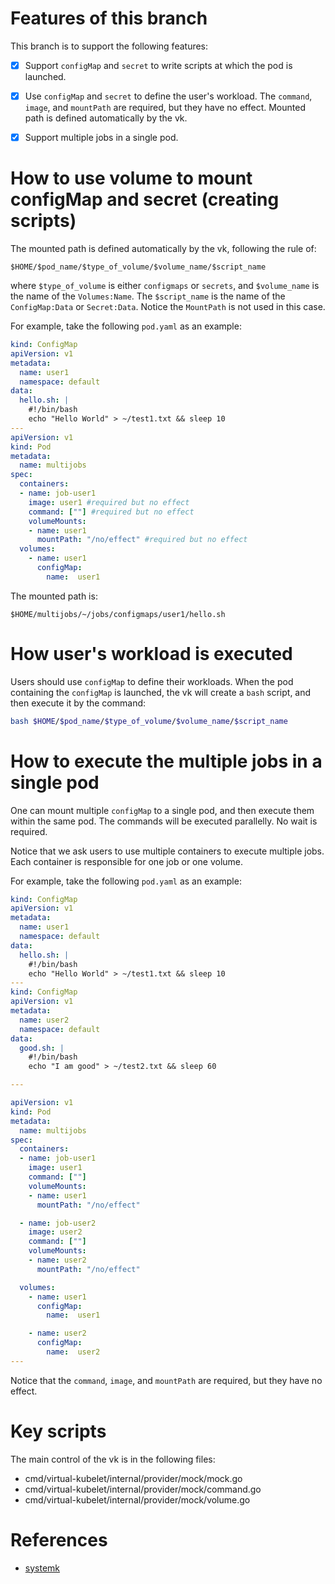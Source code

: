 # Features of this branch
This branch is to support the following features:
- [x] Support `configMap` and `secret` to write scripts at which the pod is launched.
- [x] Use `configMap` and `secret` to define the user's workload. The `command`, `image`, and `mountPath` are required, but they have no effect. Mounted path is defined automatically by the vk.
- [x] Support multiple jobs in a single pod.


# How to use volume to mount configMap and secret (creating scripts)
The mounted path is defined automatically by the vk, following the rule of:
```text
$HOME/$pod_name/$type_of_volume/$volume_name/$script_name
``` 
where `$type_of_volume` is either `configmaps` or `secrets`, and `$volume_name` is the name of the `Volumes:Name`. The `$script_name` is the name of the `ConfigMap:Data` or `Secret:Data`. Notice the `MountPath` is not used in this case.


For example, take the following `pod.yaml` as an example:
```yaml
kind: ConfigMap
apiVersion: v1
metadata:
  name: user1
  namespace: default
data:
  hello.sh: |
    #!/bin/bash
    echo "Hello World" > ~/test1.txt && sleep 10
---
apiVersion: v1
kind: Pod
metadata:
  name: multijobs
spec:
  containers:
  - name: job-user1
    image: user1 #required but no effect
    command: [""] #required but no effect
    volumeMounts:
    - name: user1
      mountPath: "/no/effect" #required but no effect
  volumes:
    - name: user1
      configMap:
        name:  user1
```
The mounted path is: 
```text
$HOME/multijobs/~/jobs/configmaps/user1/hello.sh
```

# How user's workload is executed
Users should use `configMap` to define their workloads. When the pod containing the `configMap` is launched, the vk will create a `bash` script, and then execute it by the command:
```bash
bash $HOME/$pod_name/$type_of_volume/$volume_name/$script_name
```

# How to execute the multiple jobs in a single pod
One can mount multiple `configMap` to a single pod, and then execute them within the same pod. The commands will be executed parallelly. No wait is required. 

Notice that we ask users to use multiple containers to execute multiple jobs. Each container is responsible for one job or one volume.

For example, take the following `pod.yaml` as an example:
```yaml
kind: ConfigMap
apiVersion: v1
metadata:
  name: user1
  namespace: default
data:
  hello.sh: |
    #!/bin/bash
    echo "Hello World" > ~/test1.txt && sleep 10
---
kind: ConfigMap
apiVersion: v1
metadata:
  name: user2
  namespace: default
data:
  good.sh: |
    #!/bin/bash
    echo "I am good" > ~/test2.txt && sleep 60

---

apiVersion: v1
kind: Pod
metadata:
  name: multijobs
spec:
  containers:
  - name: job-user1
    image: user1
    command: [""]
    volumeMounts:
    - name: user1
      mountPath: "/no/effect" 

  - name: job-user2
    image: user2
    command: [""]
    volumeMounts:
    - name: user2
      mountPath: "/no/effect"

  volumes:
    - name: user1
      configMap:
        name:  user1

    - name: user2
      configMap:
        name:  user2
---
```
Notice that the `command`, `image`, and `mountPath` are required, but they have no effect.


# Key scripts
The main control of the vk is in the following files:
- cmd/virtual-kubelet/internal/provider/mock/mock.go
- cmd/virtual-kubelet/internal/provider/mock/command.go
- cmd/virtual-kubelet/internal/provider/mock/volume.go


# References
- [systemk](https://github.com/virtual-kubelet/systemk)